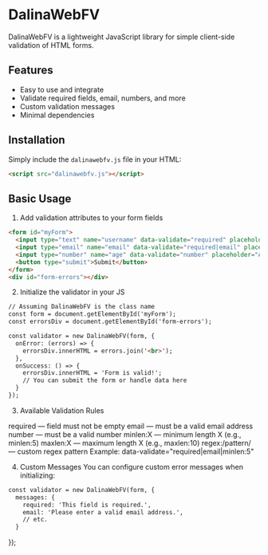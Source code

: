 # DalinaWebFV

DalinaWebFV is a lightweight JavaScript library for simple client-side validation of HTML forms.

## Features

- Easy to use and integrate  
- Validate required fields, email, numbers, and more  
- Custom validation messages  
- Minimal dependencies

## Installation

Simply include the `dalinawebfv.js` file in your HTML:

```html
<script src="dalinawebfv.js"></script>
```

## Basic Usage
1. Add validation attributes to your form fields

```html
<form id="myForm">
  <input type="text" name="username" data-validate="required" placeholder="Username" />
  <input type="email" name="email" data-validate="required|email" placeholder="Email" />
  <input type="number" name="age" data-validate="number" placeholder="Age" />
  <button type="submit">Submit</button>
</form>
<div id="form-errors"></div>
```

2. Initialize the validator in your JS
```html
// Assuming DalinaWebFV is the class name
const form = document.getElementById('myForm');
const errorsDiv = document.getElementById('form-errors');

const validator = new DalinaWebFV(form, {
  onError: (errors) => {
    errorsDiv.innerHTML = errors.join('<br>');
  },
  onSuccess: () => {
    errorsDiv.innerHTML = 'Form is valid!';
    // You can submit the form or handle data here
  }
});
```   
3. Available Validation Rules
   
required — field must not be empty
email — must be a valid email address
number — must be a valid number
minlen:X — minimum length X (e.g., minlen:5)
maxlen:X — maximum length X (e.g., maxlen:10)
regex:/pattern/ — custom regex pattern
Example:
data-validate="required|email|minlen:5"

4. Custom Messages
You can configure custom error messages when initializing:
```html
const validator = new DalinaWebFV(form, {
  messages: {
    required: 'This field is required.',
    email: 'Please enter a valid email address.',
    // etc.
  }
```
});
